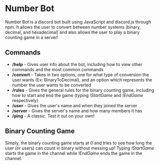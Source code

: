 # Number Bot

Number Bot is a discord bot built using JavaScript and discord.js through npm. It allows the user to convert between number systems (binary, decimal, and hexadecimal) and also allows the user to play a binary counting game in a server!

## Commands

- **/help** - Gives user info about the bot, including how to view other commands and the most common commands
- **/convert** - Takes in two options, one for what type of conversion the user wants (Ex: BinaryToDecimal), and an option which represents the number the user wants to be converted
- **/rules** - Gives the general rules for the binary counting game, including how to start and end the game (typing *!StartGame* and *!EndGame* respectively)
- **/user** - Gives the user's name and when they joined the server
- **/server** - Gives the server's name and how many members it has
- **/ping** - A classic. Test it out on your own!

## Binary Counting Game

Simply, the binary counting game starts at 0 and tries to see how long the user (or users) can count in binary without messing up! Typing *!StartGame* starts the game in the channel while *!EndGame* ends the game in the channel.